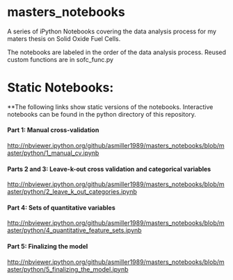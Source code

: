 # masters_notebooks
A series of iPython Notebooks covering the data analysis process for my maters thesis on Solid Oxide Fuel Cells.

The notebooks are labeled in the order of the data analysis process. Reused custom functions are in sofc_func.py

# Static Notebooks:
**The following links show static versions of the notebooks. Interactive notebooks can be found in the python directory of this repository.

#### Part 1: Manual cross-validation
http://nbviewer.ipython.org/github/asmiller1989/masters_notebooks/blob/master/python/1_manual_cv.ipynb

#### Parts 2 and 3: Leave-k-out cross validation and categorical variables
http://nbviewer.ipython.org/github/asmiller1989/masters_notebooks/blob/master/python/2_leave_k_out_categories.ipynb

#### Part 4: Sets of quantitative variables
http://nbviewer.ipython.org/github/asmiller1989/masters_notebooks/blob/master/python/4_quantitative_feature_sets.ipynb

#### Part 5: Finalizing the model
http://nbviewer.ipython.org/github/asmiller1989/masters_notebooks/blob/master/python/5_finalizing_the_model.ipynb
